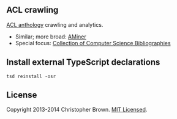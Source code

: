 ## ACL crawling

[ACL anthology](http://www.aclweb.org/anthology/) crawling and analytics.

* Similar; more broad: [AMiner](http://arnetminer.org/introduction)
* Special focus: [Collection of Computer Science Bibliographies](http://liinwww.ira.uka.de/bibliography/)

## Install external TypeScript declarations

    tsd reinstall -osr

## License

Copyright 2013-2014 Christopher Brown. [MIT Licensed](http://opensource.org/licenses/MIT).
